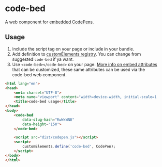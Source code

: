 # code-bed
A web component for [embedded CodePens](https://blog.codepen.io/documentation/embedded-pens/).

## Usage
1. Include the script tag on your page or include in your bundle.
2. Add definition to [customElements registry](https://developer.mozilla.org/en-US/docs/Web/API/CustomElementRegistry/define). You can change from suggested `code-bed` if ya want.
3. Use `<code-bed></code-bed>` on your page. [More info on embed attributes](https://blog.codepen.io/documentation/embedded-pens/#override-attributes-5) that can be customized, these same attributes can be used via the code-bed web component.


```html
<html lang="en">
<head>
    <meta charset="UTF-8">
    <meta name="viewport" content="width=device-width, initial-scale=1.0">
    <title>code-bed usage</title>
</head>
<body>
    <code-bed
        data-slug-hash="RwWxWNB"
        data-height="150">
    </code-bed>

    <script src="dist/codepen.js"></script>
    <script>
        customElements.define('code-bed', CodePen);
    </script>
</body>
</html>
```